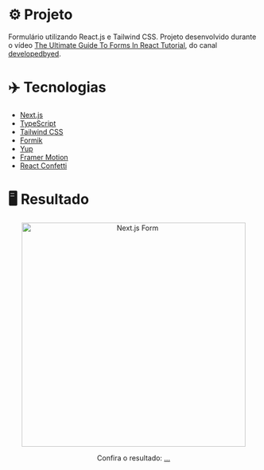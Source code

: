 # ⚙️ Projeto

Formulário utilizando React.js e Tailwind CSS. Projeto desenvolvido durante o vídeo <a href="https://www.youtube.com/watch?v=oPteQFUK42w" target="_blank">The Ultimate Guide To Forms In React Tutorial</a>, do canal <a href="https://www.youtube.com/@developedbyed" target="_blank">developedbyed</a>.

# ✈️ Tecnologias

- <a href="https://nextjs.org/" target="_blank">Next.js</a>
- <a href="https://www.typescriptlang.org/" target="_blank">TypeScript</a>
- <a href="https://tailwindcss.com/" target="_blank">Tailwind CSS</a>
- <a href="https://formik.org/" target="_blank">Formik</a>
- <a href="https://www.npmjs.com/package/yup" target="_blank">Yup</a>
- <a href="https://www.framer.com/motion/" target="_blank">Framer Motion</a>
- <a href="https://www.npmjs.com/package/react-confetti" target="_blank">React Confetti</a>

# 🖥️ Resultado

<div align="center">
  <img alt="Next.js Form" src="https://i.imgur.com/hnApmwR.png" width="450px">
  <p>Confira o resultado: <a href="/" target="_blank">...</a></p>
</div>
